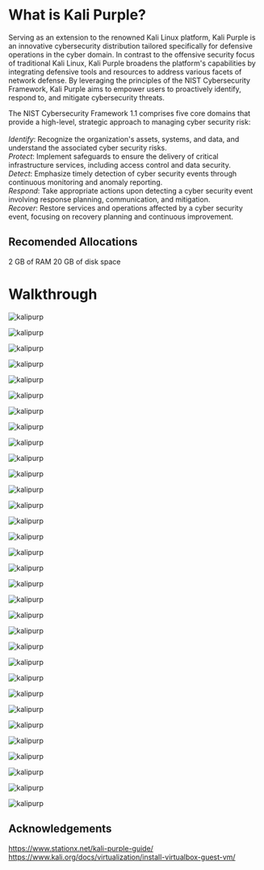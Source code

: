 # What is Kali Purple?

Serving as an extension to the renowned Kali Linux platform, Kali Purple is an innovative cybersecurity distribution tailored specifically for defensive operations in the cyber domain. In contrast to the offensive security focus of traditional Kali Linux, Kali Purple broadens the platform's capabilities by integrating defensive tools and resources to address various facets of network defense. By leveraging the principles of the NIST Cybersecurity Framework, Kali Purple aims to empower users to proactively identify, respond to, and mitigate cybersecurity threats.

The NIST Cybersecurity Framework 1.1 comprises five core domains that provide a high-level, strategic approach to managing cyber security risk:\
\
*Identify*: Recognize the organization's assets, systems, and data, and understand the associated cyber security risks.\
*Protect*: Implement safeguards to ensure the delivery of critical infrastructure services, including access control and data security.\
*Detect*: Emphasize timely detection of cyber security events through continuous monitoring and anomaly reporting.\
*Respond*: Take appropriate actions upon detecting a cyber security event involving response planning, communication, and mitigation.\
*Recover*: Restore services and operations affected by a cyber security event, focusing on recovery planning and continuous improvement. 

## Recomended Allocations
2 GB of RAM
20 GB of disk space

# Walkthrough

 ![kalipurp](img/kali.png) <br>
 
 ![kalipurp](img/kali2.png) <br>
 
 ![kalipurp](img/kali3.png) <br>
 
 ![kalipurp](img/1.png) <br>
 
 ![kalipurp](img/2.png) <br>
 
 ![kalipurp](img/3.png) <br>
 
 ![kalipurp](img/4.png) <br>
 
 ![kalipurp](img/5.png) <br>
 
 ![kalipurp](img/6.png) <br>
 
 ![kalipurp](img/7.png) <br>
 
 ![kalipurp](img/8.png) <br>
 
 ![kalipurp](img/9.png) <br>
 
 ![kalipurp](img/10.png) <br>
 
 ![kalipurp](img/12.png) <br>
 
 ![kalipurp](img/14.png) <br>
 
 ![kalipurp](img/15.png) <br>
 
 ![kalipurp](img/16.png) <br>
 
 ![kalipurp](img/17.png) <br>
 
 ![kalipurp](img/18.png) <br>
 
 ![kalipurp](img/19.png) <br>
 
 ![kalipurp](img/20.png) <br>
 
 ![kalipurp](img/21.png) <br>
 
 ![kalipurp](img/22.png) <br>
 
 ![kalipurp](img/23.png) <br>
 
 ![kalipurp](img/24.png) <br>
 
 ![kalipurp](img/25.png) <br>
 
 ![kalipurp](img/26.png) <br>
 
 ![kalipurp](img/27.png) <br>
 
 ![kalipurp](img/28.png) <br>
 
 ![kalipurp](img/29.png) <br>
 
 ![kalipurp](img/30.png) <br>
 
 ![kalipurp](img/31.png)

## Acknowledgements
https://www.stationx.net/kali-purple-guide/
https://www.kali.org/docs/virtualization/install-virtualbox-guest-vm/
